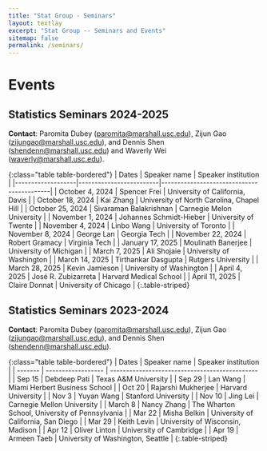 ```yaml
---
title: "Stat Group - Seminars"
layout: textlay
excerpt: "Stat Group -- Seminars and Events"
sitemap: false
permalink: /seminars/
---
```


# Events

## Statistics Seminars 2024-2025

**Contact**: Paromita Dubey (paromita@marshall.usc.edu), Zijun Gao (zijungao@marshall.usc.edu), and Dennis Shen (shendenn@marshall.usc.edu) and Waverly Wei (waverly@marshall.usc.edu).

{:class="table table-bordered"}
| Dates             | Speaker name            | Speaker institution                       |
|-------------------|-------------------------|-------------------------------------------|
| October 4, 2024   | Spencer Frei            | University of California, Davis           |
| October 18, 2024  | Kai Zhang               | University of North Carolina, Chapel Hill |
| October 25, 2024  | Sivaraman Balakrishnan  | Carnegie Melon University                 |
| November 1, 2024  | Johannes Schmidt-Hieber | University of Twente                      |
| November 4, 2024  | Linbo Wang              | University of Toronto                     |
| November 8, 2024  | George Lan              | Georgia Tech                              |
| November 22, 2024 | Robert Gramacy          | Virginia Tech                             |
| January 17, 2025  | Moulinath Banerjee      | University of Michigan                    |
| March 7, 2025     | Ali Shojaie             | University of Washington                  |
| March 14, 2025    | Tirthankar Dasgupta     | Rutgers University                        |
| March 28, 2025    | Kevin Jamieson          | University of Washington                  |
| April 4, 2025     | José R. Zubizarreta     | Harvard Medical School                    |
| April 11, 2025    | Claire Donnat           | University of Chicago                     |
{:.table-striped}

## Statistics Seminars 2023-2024

**Contact**: Paromita Dubey (paromita@marshall.usc.edu), Zijun Gao (zijungao@marshall.usc.edu), and Dennis Shen (shendenn@marshall.usc.edu).


{:class="table table-bordered"}
| Dates   | Speaker name       | Speaker institution                            |
| ------- | ------------------ | ---------------------------------------------- |
| Sep 15  | Debdeep Pati       | Texas A&M University                           |
| Sep 29  | Lan Wang           | Miami Herbert Business School                  |
| Oct 20  | Rajarshi Mukherjee | Harvard University                             |
| Nov 3   | Yuyan Wang         | Stanford University                            |
| Nov 10  | Jing Lei           | Carnegie Mellon University                     |
| March 8 | Nancy Zhang        | The Wharton School, University of Pennsylvania |
| Mar 22  | Misha Belkin       | University of California, San Diego            |
| Mar 29  | Keith Levin        | University of Wisconsin, Madison               |
| Apr 12  | Oliver Linton      | University of Cambridge                        |
| Apr 19  | Armeen Taeb        | University of Washington, Seattle              |
{:.table-striped}

